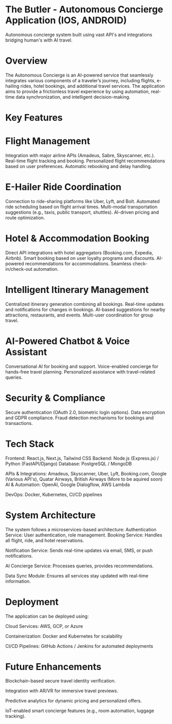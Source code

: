 # The Butler - Autonomous Concierge Application (IOS, ANDROID)
Autonomous concierge system built using vast API's and integrations bridging human's with AI travel.


# Overview

The Autonomous Concierge is an AI-powered service that seamlessly integrates various components of a traveler’s journey, including flights, e-hailing rides, hotel bookings, and additional travel services. The application aims to provide a frictionless travel experience by using automation, real-time data synchronization, and intelligent decision-making.

# Key Features

# Flight Management

Integration with major airline APIs (Amadeus, Sabre, Skyscanner, etc.).
Real-time flight tracking and booking.
Personalized flight recommendations based on user preferences.
Automatic rebooking and delay handling.

# E-Hailer Ride Coordination
Connection to ride-sharing platforms like Uber, Lyft, and Bolt.
Automated ride scheduling based on flight arrival times.
Multi-modal transportation suggestions (e.g., taxis, public transport, shuttles).
AI-driven pricing and route optimization.

# Hotel & Accommodation Booking
Direct API integrations with hotel aggregators (Booking.com, Expedia, Airbnb).
Smart booking based on user loyalty programs and discounts.
AI-powered recommendations for accommodations.
Seamless check-in/check-out automation.

# Intelligent Itinerary Management
Centralized itinerary generation combining all bookings.
Real-time updates and notifications for changes in bookings.
AI-based suggestions for nearby attractions, restaurants, and events.
Multi-user coordination for group travel.

# AI-Powered Chatbot & Voice Assistant
Conversational AI for booking and support.
Voice-enabled concierge for hands-free travel planning.
Personalized assistance with travel-related queries.

# Security & Compliance
Secure authentication (OAuth 2.0, biometric login options).
Data encryption and GDPR compliance.
Fraud detection mechanisms for bookings and transactions.

# Tech Stack

Frontend: React.js, Next.js, Tailwind CSS
Backend: Node.js (Express.js) / Python (FastAPI/Django)
Database: PostgreSQL / MongoDB

APIs & Integrations: Amadeus, Skyscanner, Uber, Lyft, Booking.com, Google (Various API's), Quatar Airways, British Airways (More to be aquired soon)
AI & Automation: OpenAI, Google Dialogflow, AWS Lambda

DevOps: Docker, Kubernetes, CI/CD pipelines

# System Architecture
The system follows a microservices-based architecture:
Authentication Service: User authentication, role management.
Booking Service: Handles all flight, ride, and hotel reservations.

Notification Service: Sends real-time updates via email, SMS, or push notifications.

AI Concierge Service: Processes queries, provides recommendations.

Data Sync Module: Ensures all services stay updated with real-time information.

# Deployment

The application can be deployed using:

Cloud Services: AWS, GCP, or Azure

Containerization: Docker and Kubernetes for scalability

CI/CD Pipelines: GitHub Actions / Jenkins for automated deployments

# Future Enhancements

Blockchain-based secure travel identity verification.

Integration with AR/VR for immersive travel previews.

Predictive analytics for dynamic pricing and personalized offers.

IoT-enabled smart concierge features (e.g., room automation, luggage tracking).
